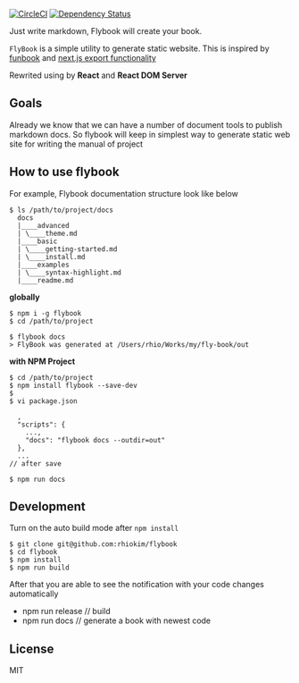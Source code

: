 [![CircleCI](https://circleci.com/gh/rhiokim/flybook-test/tree/master.svg?style=svg)](https://circleci.com/gh/rhiokim/flybook-test/tree/master)
[![Dependency Status](https://dependencyci.com/github/rhiokim/flybook-test/badge)](https://dependencyci.com/github/rhiokim/flybook-test)

Just write markdown, Flybook will create your book.

`FlyBook` is a simple utility to generate static website. This is inspired by [funbook](https://funbook.js.org/) and [next.js export functionality](https://zeit.co/blog/next)

Rewrited using by **React** and **React DOM Server**

## Goals
Already we know that we can have a number of document tools to publish markdown docs.
So flybook will keep in simplest way to generate static web site for writing the manual of project

## How to use flybook

For example, Flybook documentation structure look like below
```
$ ls /path/to/project/docs
  docs
  |____advanced
  | \____theme.md
  |____basic
  | \____getting-started.md
  | \____install.md
  |____examples
  | \____syntax-highlight.md
  |____readme.md
```

**globally**
```
$ npm i -g flybook
$ cd /path/to/project

$ flybook docs
> FlyBook was generated at /Users/rhio/Works/my/fly-book/out
```

**with NPM Project**
```
$ cd /path/to/project
$ npm install flybook --save-dev
$
$ vi package.json

  ,
  "scripts": {
    ...,
    "docs": "flybook docs --outdir=out"
  },
  ...
// after save

$ npm run docs
```

## Development

Turn on the auto build mode after `npm install`
```
$ git clone git@github.com:rhiokim/flybook
$ cd flybook
$ npm install
$ npm run build
```

After that you are able to see the notification with your code changes automatically

* npm run release   // build
* npm run docs      // generate a book with newest code

## License
MIT